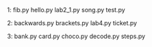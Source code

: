 1:
fib.py
hello.py
lab2_1.py
song.py
test.py

2:
backwards.py
brackets.py
lab4.py
ticket.py

3:
bank.py
card.py
choco.py
decode.py
steps.py
